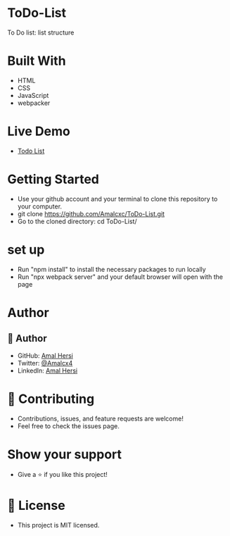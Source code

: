 # ToDo-List

To Do list: list structure

# Built With

- HTML
- CSS
- JavaScript
- webpacker

# Live Demo

- [Todo List](https://amalcxc.github.io/ToDo-List/)

# Getting Started

  - Use your github account and your terminal to clone this repository to your computer.
  - git clone https://github.com/Amalcxc/ToDo-List.git
  - Go to the cloned directory: cd  ToDo-List/

  # set up

  - Run "npm install" to install the necessary packages to run locally
  - Run "npx webpack server" and your default browser will open with the page

# Author

## 👤 Author

- GitHub: [Amal Hersi](https://github.com/Amalcxc)
- Twitter: [@Amalcx4](https://twitter.com/home?lang=en)
- LinkedIn: [Amal Hersi](https://www.linkedin.com/in/amal-hersi-a29583205/)

# 🤝 Contributing

- Contributions, issues, and feature requests are welcome!
- Feel free to check the issues page.

# Show your support

- Give a ⭐️ if you like this project!

# 📝 License

- This project is MIT licensed.